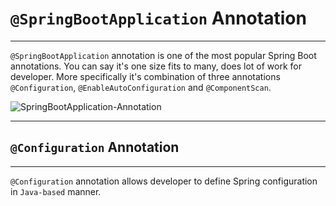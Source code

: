 # `@SpringBootApplication` Annotation
---
`@SpringBootApplication` annotation is one of the most popular Spring Boot annotations. You can say it's one size fits to many, does lot of work for developer. More specifically it's combination of three annotations `@Configuration`, `@EnableAutoConfiguration` and `@ComponentScan`.

![SpringBootApplication-Annotation](https://docs.google.com/drawings/d/1qffIVIgO_wqexzgm7mCLY9xzJmuttTIFIcx346p0znc/export/png)

---

## `@Configuration` Annotation
---
`@Configuration` annotation allows developer to define Spring configuration in `Java-based` manner.
